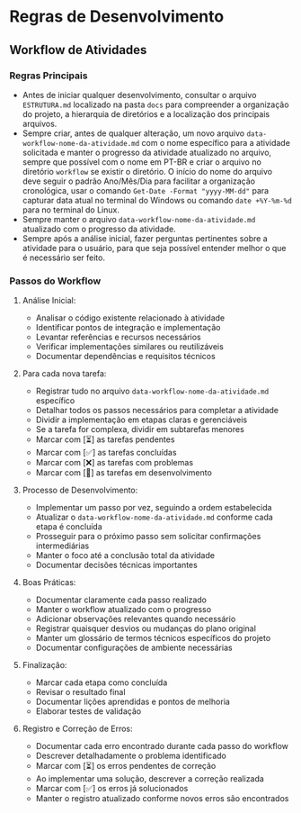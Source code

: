 # Regras de Desenvolvimento

## Workflow de Atividades

### Regras Principais

- Antes de iniciar qualquer desenvolvimento, consultar o arquivo `ESTRUTURA.md` localizado na pasta `docs` para compreender a organização do projeto, a hierarquia de diretórios e a localização dos principais arquivos.
- Sempre criar, antes de qualquer alteração, um novo arquivo `data-workflow-nome-da-atividade.md` com o nome específico para a atividade solicitada e manter o progresso da atividade atualizado no arquivo, sempre que possível com o nome em PT-BR e criar o arquivo no diretório `workflow` se existir o diretório. O início do nome do arquivo deve seguir o padrão Ano/Mês/Dia para facilitar a organização cronológica, usar o comando `Get-Date -Format "yyyy-MM-dd"` para capturar data atual no terminal do Windows ou comando `date +%Y-%m-%d` para no terminal do Linux.
- Sempre manter o arquivo `data-workflow-nome-da-atividade.md` atualizado com o progresso da atividade.
- Sempre após a análise inicial, fazer perguntas pertinentes sobre a atividade para o usuário, para que seja possível entender melhor o que é necessário ser feito.

### Passos do Workflow

1. Análise Inicial:
   - Analisar o código existente relacionado à atividade
   - Identificar pontos de integração e implementação
   - Levantar referências e recursos necessários
   - Verificar implementações similares ou reutilizáveis
   - Documentar dependências e requisitos técnicos

2. Para cada nova tarefa:
   - Registrar tudo no arquivo `data-workflow-nome-da-atividade.md` específico
   - Detalhar todos os passos necessários para completar a atividade
   - Dividir a implementação em etapas claras e gerenciáveis
   - Se a tarefa for complexa, dividir em subtarefas menores
   - Marcar com [⏳] as tarefas pendentes
   - Marcar com [✅] as tarefas concluídas
   - Marcar com [❌] as tarefas com problemas
   - Marcar com [🔄] as tarefas em desenvolvimento

3. Processo de Desenvolvimento:
   - Implementar um passo por vez, seguindo a ordem estabelecida
   - Atualizar o `data-workflow-nome-da-atividade.md` conforme cada etapa é concluída
   - Prosseguir para o próximo passo sem solicitar confirmações intermediárias
   - Manter o foco até a conclusão total da atividade
   - Documentar decisões técnicas importantes  

4. Boas Práticas:
   - Documentar claramente cada passo realizado
   - Manter o workflow atualizado com o progresso
   - Adicionar observações relevantes quando necessário
   - Registrar quaisquer desvios ou mudanças do plano original  
   - Manter um glossário de termos técnicos específicos do projeto  
   - Documentar configurações de ambiente necessárias  

5. Finalização:
   - Marcar cada etapa como concluída
   - Revisar o resultado final
   - Documentar lições aprendidas e pontos de melhoria  
   - Elaborar testes de validação  

6. Registro e Correção de Erros:
   - Documentar cada erro encontrado durante cada passo do workflow
   - Descrever detalhadamente o problema identificado
   - Marcar com [⏳] os erros pendentes de correção
   - Ao implementar uma solução, descrever a correção realizada
   - Marcar com [✅] os erros já solucionados
   - Manter o registro atualizado conforme novos erros são encontrados
